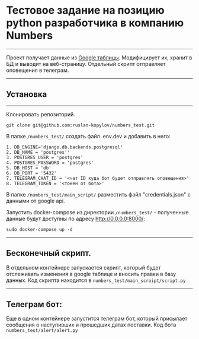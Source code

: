 # Тестовое задание на позицию python разработчика в компанию Numbers
***
Проект получает данные из [Google таблицы]. Модифицирует их, хранит в БД и выводит на веб-страницу.
Отдельный скрипт отправляет оповещения в телеграм.
***
## Установка
***
Клонировать репозиторий.
```
git clone git@github.com:ruslan-kopylov/numbers_test.git
```

В папке ```/numbers_test/``` создать файл .env.dev и добавить в него:
```
1. DB_ENGINE='django.db.backends.postgresql'
2. DB_NAME = 'postgres''
3. POSTGRES_USER = 'postgres'
4. POSTGRES_PASSWORD = 'postgres'
5. DB_HOST = 'db'
6. DB_PORT = '5432'
7. TELEGRAM_CHAT_ID = '<чат ID куда бот будет отправлять оповещения>'
8. TELEGRAM_TOKEN = '<токен от бота>'
```
В папке ```/numbers_test/main_script/```  разместить файл "credentials.json" с данными от google api.

Запустить docker-compose из директории ```/numbers_test/``` - полученные данные будут доступны по адресу http://0.0.0.0:8000/:
```
sudo docker-compose up -d
```
***
## Бесконечный скрипт.
В отдельном контейнере запускается скрипт, который будет отслеживать изменения в google таблице и вносить правки в базу данных.
Код скрипта находится в ```numbers_test/main_scroipt/script.py```
***
## Телеграм бот:
Еще в одном контейнере запустится телеграм бот, который присылает сообщения о наступивших и прошедших датах поставки.
Код бота ```numbers_test/alert/alert.py```

[Google таблицы]:https://docs.google.com/spreadsheets/d/18t77XoaDLCmCUPfNm1TD3itBy1hFvcc0S3JG7wlJYvI/edit#gid=0
